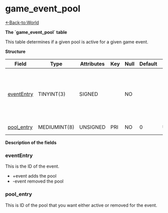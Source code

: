 # game\_event\_pool

[<-Back-to:World](database-world.md)

**The \`game\_event\_pool\` table**

This table determines if a given pool is active for a given game event.

**Structure**

| Field           | Type         | Attributes | Key | Null | Default | Extra  | Comment                                                             |
|-----------------|--------------|------------|-----|------|---------|--------|---------------------------------------------------------------------|
| [eventEntry][1] | TINYINT(3)   | SIGNED     |     | NO   |         |        | Entry of the game event. Put negative entry to remove during event. |
| [pool_entry][2] | MEDIUMINT(8) | UNSIGNED   | PRI | NO   | 0       | Unique | Id of the pool                                                      |

[1]: #evententry
[2]: #pool_entry

**Description of the fields**

### eventEntry

This is the ID of the event.

-   +event adds the pool
-   -event removed the pool

### pool\_entry

This is ID of the pool that you want either active or removed for the event.
